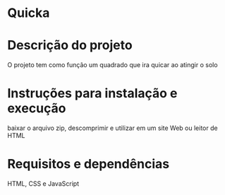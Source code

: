 # Quicka
# Descrição do projeto
 O projeto tem como função um quadrado que ira quicar ao atingir o solo

# Instruções para instalação e execução
 baixar o arquivo zip, descomprimir e utilizar em um site Web ou leitor de HTML

#  Requisitos e dependências
HTML, CSS e JavaScript
